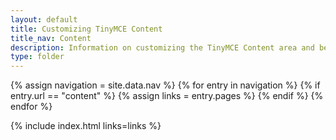 ```yaml
---
layout: default
title: Customizing TinyMCE Content
title_nav: Content
description: Information on customizing the TinyMCE Content area and behavior.
type: folder
---
```


{% assign navigation = site.data.nav %}
{% for entry in navigation %}
  {% if entry.url == "content" %}
    {% assign links = entry.pages %}
  {% endif %}
{% endfor %}

{% include index.html links=links %}
